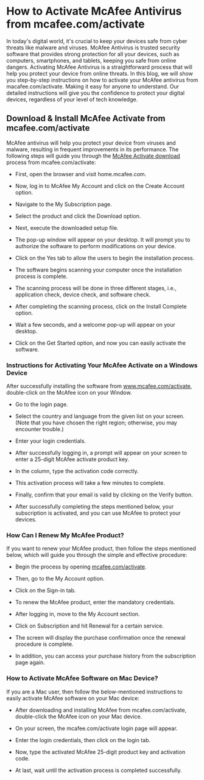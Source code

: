 # How to Activate McAfee Antivirus from mcafee.com/activate
In today's digital world, it's crucial to keep your devices safe from cyber threats like malware and viruses. McAfee Antivirus is trusted security software that provides strong protection for all your devices, such as computers, smartphones, and tablets, keeping you safe from online dangers. Activating McAfee Antivirus is a straightforward process that will help you protect your device from online threats. 
In this blog, we will show you step-by-step instructions on how to activate your McAfee antivirus from macafee.com/activate. Making it easy for anyone to understand. Our detailed instructions will give you the confidence to protect your digital devices, regardless of your level of tech knowledge. 
 
## Download & Install McAfee Activate from mcafee.com/activate 
McAfee antivirus will help you protect your device from viruses and malware, resulting in frequent improvements in its performance. The following steps will guide you through the <a href="https://mcafeeactivate748.github.io/">McAfee Activate download</a> process from mcafee.com/activate:

<ul><li>First, open the browser and visit home.mcafee.com.</ul></li>
<ul><li>Now, log in to McAfee My Account and click on the Create Account option.</ul></li>
<ul><li>Navigate to the My Subscription page.</ul></li>
<ul><li>Select the product and click the Download option.</ul></li>
<ul><li>Next, execute the downloaded setup file.</ul></li>
<ul><li>The pop-up window will appear on your desktop. It will prompt you to authorize the software to perform modifications on your device.</ul></li>
<ul><li>Click on the Yes tab to allow the users to begin the installation process.</ul></li>
<ul><li>The software begins scanning your computer once the installation process is complete.</ul></li>
<ul><li>The scanning process will be done in three different stages, i.e., application check, device check, and software check.</ul></li>
<ul><li>After completing the scanning process, click on the Install Complete option.</ul></li>
<ul><li>Wait a few seconds, and a welcome pop-up will appear on your desktop.</ul></li>
<ul><li>Click on the Get Started option, and now you can easily activate the software.</ul></li>
 
### Instructions for Activating Your McAfee Activate on a Windows Device 
After successfully installing the software from www.mcafee.com/activate, double-click on the McAfee icon on your Window. 

<ul><li>Go to the login page.</ul></li>
<ul><li>Select the country and language from the given list on your screen. (Note that you have chosen the right region; otherwise, you may encounter trouble.)</ul></li>
<ul><li>Enter your login credentials.</ul></li>
<ul><li>After successfully logging in, a prompt will appear on your screen to enter a 25-digit McAfee activate product key.</ul></li>
<ul><li>In the column, type the activation code correctly.</ul></li>
<ul><li>This activation process will take a few minutes to complete.</ul></li>
<ul><li>Finally, confirm that your email is valid by clicking on the Verify button.</ul></li>
<ul><li>After successfully completing the steps mentioned below, your subscription is activated, and you can use McAfee to protect your devices.</ul></li>
 
### How Can I Renew My McAfee Product?
If you want to renew your McAfee product, then follow the steps mentioned below, which will guide you through the simple and effective procedure: 

<ul><li>Begin the process by opening <a href="https://mcafeeactivate748.github.io/">mcafee.com/activate</a>.</ul></li> 
<ul><li>Then, go to the My Account option.</ul></li>
<ul><li>Click on the Sign-in tab.</ul></li>
<ul><li>To renew the McAfee product, enter the mandatory credentials.</ul></li>
<ul><li>After logging in, move to the My Account section.</ul></li>
<ul><li>Click on Subscription and hit Renewal for a certain service.</ul></li>
<ul><li>The screen will display the purchase confirmation once the renewal procedure is complete.</ul></li>
<ul><li>In addition, you can access your purchase history from the subscription page again.</ul></li>
 
### How to Activate McAfee Software on Mac Device?
If you are a Mac user, then follow the below-mentioned instructions to easily activate McAfee software on your Mac device:

<ul><li>After downloading and installing McAfee from mcafee.com/activate, double-click the McAfee icon on your Mac device.</ul></li>
<ul><li>On your screen, the mcafee.com/activate login page will appear.</ul></li>
<ul><li>Enter the login credentials, then click on the login tab.</ul></li>
<ul><li>Now, type the activated McAfee 25-digit product key and activation code.</ul></li>
<ul><li>At last, wait until the activation process is completed successfully.</ul></li>
